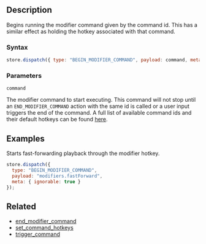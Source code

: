 ## Description

Begins running the modifier command given by the command id. This has a similar effect as holding the hotkey associated with that command.

### Syntax

```js
store.dispatch({ type: "BEGIN_MODIFIER_COMMAND", payload: command, meta: { ignorable: true } });
```

### Parameters

`command`

The modifier command to start executing. This command will not stop until an `END_MODIFIER_COMMAND` action with the same id is called or a user input triggers the end of the command. A full list of available command ids and their default hotkeys can be found [here](../External/commands.json).

## Examples

Starts fast-forwarding playback through the modifier hotkey.

```js
store.dispatch({
  type: "BEGIN_MODIFIER_COMMAND",
  payload: "modifiers.fastForward",
  meta: { ignorable: true }
});
```

## Related

- [end_modifier_command](./end_modifier_command.md)
- [set_command_hotkeys](./set_command_hotkeys.md)
- [trigger_command](./trigger_command.md)